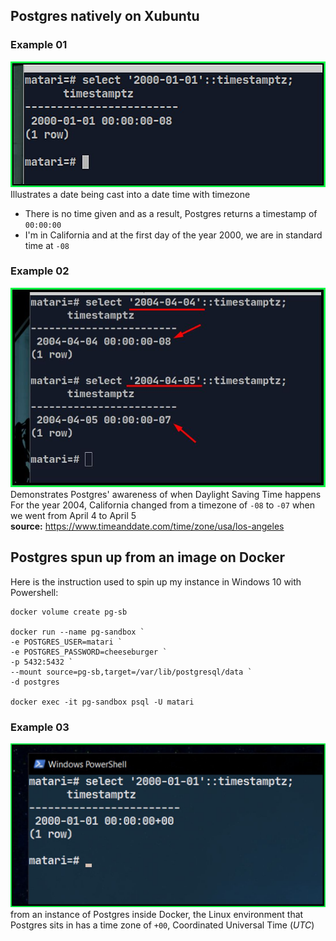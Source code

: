## Postgres natively on Xubuntu
### Example 01
![Postgres returns the timezone you are in][ex01]  
Illustrates a date being cast into a date time with timezone
* There is no time given and as a result, Postgres returns a timestamp of `00:00:00` 
* I'm in California and at the first day of the year 2000, we are in standard time at `-08`
### Example 02
![from standard to daylight saving][ex02]  
Demonstrates Postgres' awareness of when Daylight Saving Time happens  
For the year 2004, California changed from a timezone of `-08` to `-07` when we went from April 4 to April 5  
**source:** https://www.timeanddate.com/time/zone/usa/los-angeles

## Postgres spun up from an image on Docker
Here is the instruction used to spin up my instance in Windows 10 with Powershell:
```
docker volume create pg-sb

docker run --name pg-sandbox `
-e POSTGRES_USER=matari `
-e POSTGRES_PASSWORD=cheeseburger `
-p 5432:5432 `
--mount source=pg-sb,target=/var/lib/postgresql/data `
-d postgres

docker exec -it pg-sandbox psql -U matari
```
### Example 03
![Postgres inside Docker][ex03]
from an instance of Postgres inside Docker, the Linux environment that Postgres sits in has a time zone of `+00`, Coordinated Universal Time (_UTC_)

[ex01]: images/pg-xubuntu.jpg
[ex02]: images/time-change-2004.jpg
[ex03]: images/pg-docker.jpg
